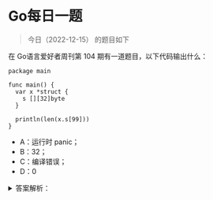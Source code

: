 # Go每日一题

> 今日（2022-12-15） 的题目如下

在 Go语言爱好者周刊第 104 期有一道题目，以下代码输出什么：

```golang
package main

func main() {
  var x *struct {
    s [][32]byte
  }
  
  println(len(x.s[99]))
}
```

- A：运行时 panic；
- B：32；
- C：编译错误；
- D：0


<details>
<summary>答案解析：</summary>
<div>

正确率只有 16%。

正确答案：B。

#### 01 解析题目

先剖析下这段代码，x 变量：

```golang
var x *struct {
  s [][32]byte
}
```

注意这里不是定义一个结构体类型，而是定义一个结构体类型指针变量，即 x 是一个指针，指针类型是一个匿名结构体。很显然，x 的值是 nil，因为没有初始化，可以打印证实这一点。

```golang
package main

import "fmt"

func main() {
	var x *struct {
		s [][32]byte
	}

	fmt.Printf("x.Type = %T; x.Value= %v\n", x, x)
}
```

输出：

```golang
x.Type = *struct { s [][32]uint8 }; x.Value= <nil>
```

这也是为什么 48% 的人选择 A （panic） 的原因，毕竟 x 是 nil，panic 很自然的。比如这样就会 panic：

```
println(x.s)
// panic: runtime error: invalid memory address or nil pointer dereference
```

相应的，fmt.Println(x.s[99]) 也会 panic。但为什么 `len(x.s[99])` 就不 panic 了呢？所以得从 len 入手一探究竟。

#### 02 len 详解

len 函数是一个内置类型，什么意思？就是由编译器实现的。它的参数可以接收多种类型，有泛型的味道。

```golang
func len(v Type) int
```

关于它的说明，标准库文档有说明：

> 内建函数 len 返回 v 的长度，这取决于具体类型：
> 
> - 数组：v 中元素的数量
> - 数组指针：*v 中元素的数量（v 为 nil 时 panic）
> - 切片、map：v 中元素的数量；若 v 为nil，len(v) 即为零
> - 字符串：v 中字节的数量
> - 通道：通道缓存中队列（未读取）元素的数量；若 v 为 nil，len(v) 即为零

光这个解释，还不够全面，len 函数还有其他一些特殊的点。这要看 Go 语言规范。

在规范中，有一节是关于 [len 和 cap](https://hao.studygolang.com/golang_spec.html#id221) 的。有如下几个要点：

- 返回结果总是 int；
- 返回结果有可能是常量；
- 有时对函数参数不求值，即编译期确定返回值；

2、3 点解释下。（规范中有说明）

如果 len 或 cap 的函数参数 v 是字符串常量，则返回值是一个常量。

**如果 v 的类型是数组或指向数组的指针，且表达式 v 没有包含 channel 接收或（非常量）函数调用，则返回值也是一个常量。这种情况下，不会对 v 进行求值（即编译期就能确定）。否则返回值不是常量，且会对 v 进行求值（即得运行时确定）。**

**这一点是这道题的关键。**

首先，x.s[99] 的类型是 `[32]byte`，它是一个数组，且表达式 `x.s[99]` 没有包含 channel 接收也不是函数调用，因此不会对 x.s[99] 进行求值，不求值自然不会 panic（想不明白？可以想成没有解引用操作）。也就是说，编译器能够在编译阶段分析出 x.s[99] 的类型是 [32]byte，且不需要对 x.s[99] 求值，因此直接返回数组的长度，即 32。

#### 03 其他类似情况

类似这样不求值的情况还有没有？还真有。比如下面的代码：

```golang
var testdata *struct {
  a *[7]int
}
for i, _ := range testdata.a {
  fmt.Println(i)
}
```

同样不会 panic，原理和上面的类似，在 [Go 语言规范有说明](https://hao.studygolang.com/golang_spec.html#id355)。

"range" 子句中右侧的表达式被称为 range 表达式 ，它可以是数组、数组的指针、切片、字符串、map或是允许接收操作 的 channel。range 表达式会在开始此循环前被求值一次，但有一个例外：当存在最多一个迭代变量且 len(x) 是常量时，range 表达式是不被求值的。

所以上面代码中 testdata.a 不会被求值，因为 len(testdata.a) 是常量。

但如果改为这样：

```golang
var testdata *struct {
  a *[7]int
}
for i, j := range testdata.a {
  fmt.Println(i, j)
}
```

就会 panic。

#### 04 总结

通过这么一道「诡异」的面试题，希望你能够对 len 有更深的理解，也希望你能够重视 Go 语言规范，多留意一些细节，同时学会如何寻找问题的答案。

答案解析来自：https://polarisxu.studygolang.com/posts/go/action/weekly-question-104/。

</div>
</details>